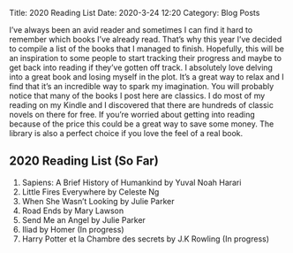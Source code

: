 Title: 2020 Reading List
Date: 2020-3-24 12:20
Category: Blog Posts

I’ve always been an avid reader and sometimes I can find it hard to remember which books I’ve already read. That’s why this year I’ve decided to compile a list of the books that I managed to finish. Hopefully, this will be an inspiration to some people to start tracking their progress and maybe to get back into reading if they’ve gotten off track. I absolutely love delving into a great book and losing myself in the plot. It’s a great way to relax and I find that it’s an incredible way to spark my imagination. You will probably notice that many of the books I post here are classics. I do most of my reading on my Kindle and I discovered that there are hundreds of classic novels on there for free. If you’re worried about getting into reading because of the price this could be a great way to save some money. The library is also a perfect choice if you love the feel of a real book.

## 2020 Reading List (So Far)

1.	Sapiens: A Brief History of Humankind by Yuval Noah Harari
2.	Little Fires Everywhere by Celeste Ng
3.	When She Wasn’t Looking by Julie Parker
4.	Road Ends by Mary Lawson
5.	Send Me an Angel by Julie Parker
6.	Iliad by Homer (In progress)
7.	Harry Potter et la Chambre des secrets by J.K Rowling (In progress)
